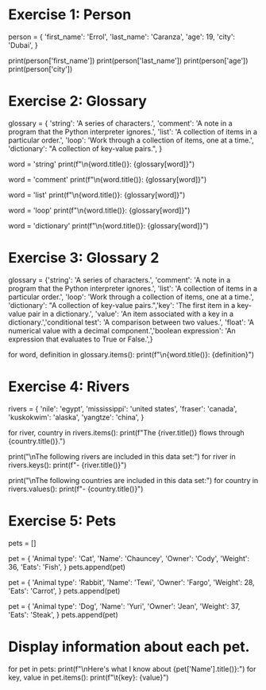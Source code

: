 # Exercise 1: Person

person = {
    'first_name': 'Errol',
    'last_name': 'Caranza',
    'age': 19,
    'city': 'Dubai',
    }

print(person['first_name'])
print(person['last_name'])
print(person['age'])
print(person['city'])

# Exercise 2: Glossary

glossary = {
    'string': 'A series of characters.',
    'comment': 'A note in a program that the Python interpreter ignores.',
    'list': 'A collection of items in a particular order.',
    'loop': 'Work through a collection of items, one at a time.',
    'dictionary': "A collection of key-value pairs.",
    }

word = 'string'
print(f"\n{word.title()}: {glossary[word]}")

word = 'comment'
print(f"\n{word.title()}: {glossary[word]}")

word = 'list'
print(f"\n{word.title()}: {glossary[word]}")

word = 'loop'
print(f"\n{word.title()}: {glossary[word]}")

word = 'dictionary'
print(f"\n{word.title()}: {glossary[word]}")

# Exercise 3: Glossary 2

glossary = {'string': 'A series of characters.',
    'comment': 'A note in a program that the Python interpreter ignores.',
    'list': 'A collection of items in a particular order.',
    'loop': 'Work through a collection of items, one at a time.',
    'dictionary': "A collection of key-value pairs.",'key': 'The first item in a key-value pair in a dictionary.',
    'value': 'An item associated with a key in a dictionary.','conditional test': 'A comparison between two values.',
    'float': 'A numerical value with a decimal component.','boolean expression': 'An expression that evaluates to True or False.',}

for word, definition in glossary.items():
    print(f"\n{word.title()}: {definition}")

# Exercise 4: Rivers

rivers = {
    'nile': 'egypt',
    'mississippi': 'united states',
    'fraser': 'canada',
    'kuskokwim': 'alaska',
    'yangtze': 'china',
    }

for river, country in rivers.items():
    print(f"The {river.title()} flows through {country.title()}.")

print("\nThe following rivers are included in this data set:")
for river in rivers.keys():
    print(f"- {river.title()}")

print("\nThe following countries are included in this data set:")
for country in rivers.values():
    print(f"- {country.title()}")

# Exercise 5: Pets
pets = []

pet = {
    'Animal type': 'Cat',
    'Name': 'Chauncey',
    'Owner': 'Cody',
    'Weight': 36,
    'Eats': 'Fish',
}
pets.append(pet)

pet = {
    'Animal type': 'Rabbit',
    'Name': 'Tewi',
    'Owner': 'Fargo',
    'Weight': 28,
    'Eats': 'Carrot',
}
pets.append(pet)

pet = {
    'Animal type': 'Dog',
    'Name': 'Yuri',
    'Owner': 'Jean',
    'Weight': 37,
    'Eats': 'Steak',
}
pets.append(pet)

# Display information about each pet.
for pet in pets:
    print(f"\nHere's what I know about {pet['Name'].title()}:")
    for key, value in pet.items():
        print(f"\t{key}: {value}")
